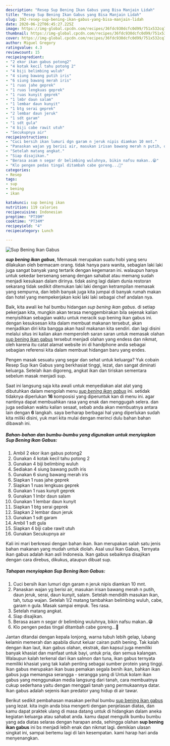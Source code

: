 ```yaml
---
description: "Resep Sup Bening Ikan Gabus yang Bisa Manjain Lidah"
title: "Resep Sup Bening Ikan Gabus yang Bisa Manjain Lidah"
slug: 392-resep-sup-bening-ikan-gabus-yang-bisa-manjain-lidah
date: 2020-06-22T06:45:27.225Z
image: https://img-global.cpcdn.com/recipes/36fdc930dcfc0d99/751x532cq70/sup-bening-ikan-gabus-foto-resep-utama.jpg
thumbnail: https://img-global.cpcdn.com/recipes/36fdc930dcfc0d99/751x532cq70/sup-bening-ikan-gabus-foto-resep-utama.jpg
cover: https://img-global.cpcdn.com/recipes/36fdc930dcfc0d99/751x532cq70/sup-bening-ikan-gabus-foto-resep-utama.jpg
author: Miguel Gregory
ratingvalue: 4.3
reviewcount: 15
recipeingredient:
- "2 ekor ikan gabus potong2"
- "4 kotak kecil tahu potong 2"
- "4 biji belimbing wuluh"
- "4 siung bawang putih iris"
- "6 siung bawang merah iris"
- "1 ruas jahe geprek"
- "1 ruas lengkuas geprek"
- "1 ruas kunyit geprek"
- "1 lmbr daun salam"
- "1 lembar daun kunyit"
- "1 btg serai geprek"
- "2 lembar daun jeruk"
- "1 sdt garam"
- "1 sdt gula"
- "4 biji cabe rawit utuh"
- "Secukupnya air"
recipeinstructions:
- "Cuci bersih ikan lumuri dgn garam n jeruk nipis diamkan 10 mnt."
- "Panaskan wajan yg berisi air, masukan irisan bawang merah n putih, daun jeruk, serai, daun kunyit, salam. Setelah mendidih masukan ikan, tah, tutup wajan. Setelah 1/2 matang tambahkan belimbing wuluh, cabe, garam n gula. Masak sampai empuk. Tes rasa."
- "Setelah matang angkat."
- "Siap disajikan."
- "Berasa asam n segar dr belimbing wuluhnya, bikin nafsu makan..😁"
- "Klo pengen pedas tingal ditambah cabe goreng...🤗"
categories:
- Resep
tags:
- sup
- bening
- ikan

katakunci: sup bening ikan 
nutrition: 119 calories
recipecuisine: Indonesian
preptime: "PT39M"
cooktime: "PT34M"
recipeyield: "4"
recipecategory: Lunch

---
```



![Sup Bening Ikan Gabus](https://img-global.cpcdn.com/recipes/36fdc930dcfc0d99/751x532cq70/sup-bening-ikan-gabus-foto-resep-utama.jpg)

<b><i>sup bening ikan gabus</i></b>, Memasak merupakan suatu hobi yang seru dilakukan oleh bermacam orang. tidak hanya para wanita, sebagian laki laki juga sangat banyak yang tertarik dengan kegemaran ini. walaupun hanya untuk sekedar bersenang senang dengan sahabat atau memang sudah menjadi kesukaan dalam dirinya. tidak asing lagi dalam dunia restoran sekarang tidak sedikit ditemukan laki laki dengan ketrampilan memasak yang sempurna, dan lebih banyak juga kita jumpai di banyak rumah makan dan hotel yang mempekerjakan koki laki laki sebagai chef andalan nya.

Baik, kita awali ke hal bumbu hidangan <i>sup bening ikan gabus</i>. di setiap pekerjaan kita, mungkin akan terasa menggembirakan bila sejenak kalian menyisihkan sebagian waktu untuk meracik sup bening ikan gabus ini. dengan kesuksesan kita dalam membuat makanan tersebut, akan menjadikan diri kita bangga akan hasil makanan kita sendiri. dan lagi disini melalui situs ini kalian akan memperoleh saran saran untuk memasak olahan <u>sup bening ikan gabus</u> tersebut menjadi olahan yang endess dan nikmat, oleh karena itu catat alamat website ini di handphone anda sebagai sebagian referensi kita dalam membuat hidangan baru yang endes.

Pengen masak sesuatu yang segar dan sehat untuk keluarga? Yuk cobain Resep Sup Ikan Gabus yang berkhasiat tinggi, lezat, dan sangat diminati keluarga. Setelah ikan digoreng, angkat ikan dan tiriskan sementara sebelum masak menjadi sup.


Saat ini langsung saja kita awali untuk menyediakan alat alat yang dibutuhkan dalam mengolah menu <u><i>sup bening ikan gabus</i></u> ini. setidak tidaknya diperlukan <b>16</b> komposisi yang diperuntuk kan di menu ini. agar nantinya dapat membuahkan rasa yang enak dan menggugah selera. dan juga sediakan waktu kalian sesaat, sebab anda akan membuatnya antara lain dengan <b>6</b> langkah. saya berharap berbagai hal yang diperlukan sudah kita miliki disini, yuk mari kita mulai dengan merinci dulu bahan bahan dibawah ini.

<!--inarticleads1-->

##### Bahan-bahan dan bumbu-bumbu yang digunakan untuk menyiapkan Sup Bening Ikan Gabus:

1. Ambil 2 ekor ikan gabus potong2
1. Gunakan 4 kotak kecil tahu potong 2
1. Gunakan 4 biji belimbing wuluh
1. Sediakan 4 siung bawang putih iris
1. Gunakan 6 siung bawang merah iris
1. Siapkan 1 ruas jahe geprek
1. Siapkan 1 ruas lengkuas geprek
1. Gunakan 1 ruas kunyit geprek
1. Gunakan 1 lmbr daun salam
1. Gunakan 1 lembar daun kunyit
1. Siapkan 1 btg serai geprek
1. Siapkan 2 lembar daun jeruk
1. Gunakan 1 sdt garam
1. Ambil 1 sdt gula
1. Siapkan 4 biji cabe rawit utuh
1. Gunakan Secukupnya air


Kali ini mari berkreasi dengan bahan ikan. Ikan merupakan salah satu jenis bahan makanan yang mudah untuk diolah. Asal usul Ikan Gabus, Ternyata ikan gabus adalah ikan asli Indonesia. Ikan gabus sebaiknya disajikan dengan cara direbus, dikukus, ataupun dibuat sup. 

<!--inarticleads2-->

##### Tahapan menyiapkan Sup Bening Ikan Gabus:

1. Cuci bersih ikan lumuri dgn garam n jeruk nipis diamkan 10 mnt.
1. Panaskan wajan yg berisi air, masukan irisan bawang merah n putih, daun jeruk, serai, daun kunyit, salam. Setelah mendidih masukan ikan, tah, tutup wajan. Setelah 1/2 matang tambahkan belimbing wuluh, cabe, garam n gula. Masak sampai empuk. Tes rasa.
1. Setelah matang angkat.
1. Siap disajikan.
1. Berasa asam n segar dr belimbing wuluhnya, bikin nafsu makan..😁
1. Klo pengen pedas tingal ditambah cabe goreng...🤗


Jantan ditandai dengan kepala lonjong, warna tubuh lebih gelap, lubang kelamin memerah dan apabila diurut keluar cairan putih bening. Tak kalah dengan ikan laut, ikan gabus olahan, ekstrak, dan kapsul juga memiliki banyak khasiat dan manfaat untuk bayi, untuk pria, dan semua kalangan. Walaupun kalah terkenal dari ikan salmon dan tuna, ikan gabus ternyata memiliki khasiat yang tak kalah penting sebagai sumber protein yang tinggi. Ikan gabus merupakan ikan buas pemakan segala benih ikan, bahkan ikan gabus juga memangsa serangga - serangga yang di Untuk kolam ikan gabus yang menggunakan media langsung dari tanah, cara membuatnya cukup sederhana yaitu dengan menggali tanah yang permukaannya datar. Ikan gabus adalah sejenis ikan predator yang hidup di air tawar. 

Berikut sedikit pembahasan masakan perihal bumbu <u>sup bening ikan gabus</u> yang lezat. kita ingin anda bisa mengerti dengan penjelasan diatas, dan kamu dapat praktek ulang di masa datang untuk di hidangkan dalam aneka kegiatan keluarga atau sahabat anda. kamu dapat mengulik bumbu bumbu yang ada diatas selaras dengan harapan anda, sehingga olahan <b>sup bening ikan gabus</b> ini bs menjadi lebih enak dan nikmat lagi. demikian ulasan singkat ini, sampai bertemu lagi di lain kesempatan. kami harap hari anda menyenangkan.
